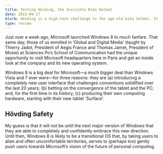 ```yaml
---
title: Testing Hövding, the Invisible Bike Helmet
date: 2015-09-17
blurb: Hövding is a high-tech challenge to the age-old bike helmet. It's smart, looks great and will set you back about 300€. Is it worth it?
type: review
---
```


Just over a week ago, Microsoft launched Windows 8 to much fanfare. That same day, those of us enrolled in ‘Global and Digital Media’ (taught by Thierry Jadot, President of Aegis France and Thomas Jamet, President of Moxie) at Sciences Po’s School of Communication had the unique opportunity to visit Microsoft headquarters here in Paris and get an inside look at the company and its new operating system.

Windows 8 is a big deal for Microsoft—a much bigger deal than Windows Vista and 7 ever were—for three reasons: they are (a) introducing a completely new user interface that challenges conventions solidified over the last 20 years; (b) betting on the convergence of the tablet and the PC; and, for the first time in its history, (c) producing their own computing hardware, starting with their new tablet ‘Surface’.

## Hövding Safety

My guess is that it will not be until the next major version of Windows that they are able to completely and confidently embrace this new direction. Until then, Windows 8 is likely to be a transitional OS that, by taking users to alien and often uncomfortable territories, serves to (perhaps too) gently push users towards Microsoft’s vision of the future of personal computing.
